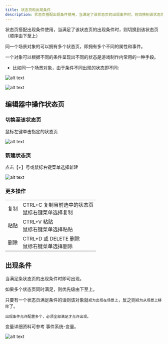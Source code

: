```yaml
---
title: 状态页和出现条件
description: 状态页搭配出现条件使用，当满足了该状态页的出现条件时，则切换到该状态页（顺序由下至上）
---
```


状态页搭配出现条件使用，当满足了该状态页的出现条件时，则切换到该状态页（顺序由下至上）

同一个场景对象的可以拥有多个状态页，即拥有多个不同的属性和事件。

一个对象可以根据不同的条件呈现出不同的状态是游戏制作内常用的一种手段。

- 比如同一个场景对象，由于条件不同出现的状态即不同:

![alt text](https://cdn.gcw.wiki.wiki/gcw/image/zh_hans/getting-started/8.sceneobject/7.status/image.png)

![alt text](https://cdn.gcw.wiki.wiki/gcw/image/zh_hans/getting-started/8.sceneobject/7.status/image-1.png)

## 编辑器中操作状态页

### 切换至该状态页

鼠标左键单击指定的状态页

![alt text](https://cdn.gcw.wiki.wiki/gcw/image/zh_hans/getting-started/8.sceneobject/7.status/image-2.png)

### 新建状态页

点击【+】号或鼠标右键菜单选择新建

![alt text](https://cdn.gcw.wiki.wiki/gcw/image/zh_hans/getting-started/8.sceneobject/7.status/image-3.png)

### 更多操作

|      |                                                     |
| ---- | --------------------------------------------------- |
| 复制 | CTRL+C 复制当前选中的状态页<br>鼠标右键菜单选择复制 |
| 粘贴 | CTRL+V 粘贴<br>鼠标右键菜单选择粘贴                 |
| 删除 | CTRL+D 或 DELETE 删除<br>鼠标右键菜单选择删除       |

## 出现条件

当满足条状态页的出现条件时即可出现。

如果多个状态页同时满足，则优先级由下至上。

只要有一个状态页满足条件的话则该对象就`视为出现在场景上`，反之则`视为从场景上移除`了。

`出现条件允许配置多个，必须全部满足才允许出现。`

变量详细资料可参考 事件系统-变量。

![alt text](https://cdn.gcw.wiki.wiki/gcw/image/zh_hans/getting-started/8.sceneobject/7.status/image-4.png)

